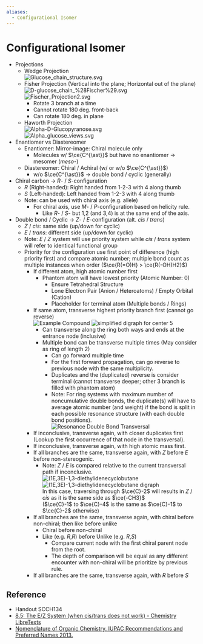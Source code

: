 ```yaml
---
aliases:
  - Configurational Isomer
---
```


# Configurational Isomer

- Projections
	- Wedge Projection  
	  ![Glucose\_chain\_structure.svg](https://upload.wikimedia.org/wikipedia/commons/0/06/Glucose_chain_structure.svg)
	- Fisher Projection (Vertical into the plane; Horizontal out of the plane)  
	  ![D-glucose\_chain\_%28Fischer%29.svg](https://upload.wikimedia.org/wikipedia/commons/d/d9/D-glucose_chain_%28Fischer%29.svg)  
	  ![Fischer\_Projection2.svg](https://upload.wikimedia.org/wikipedia/commons/8/81/Fischer_Projection2.svg)
		- Rotate 3 branch at a time
		- Cannot rotate 180 deg. front-back
		- Can rotate 180 deg. in plane
	- Haworth Projection  
	  ![Alpha-D-Glucopyranose.svg](https://upload.wikimedia.org/wikipedia/commons/c/c6/Alpha-D-Glucopyranose.svg)  
	  ![Alpha\_glucose\_views.svg](https://upload.wikimedia.org/wikipedia/commons/3/31/Alpha_glucose_views.svg)
- Enantiomer vs Diastereomer
	- Enantiomer: Mirror-image: Chiral molecule only
		- Molecules w/ $\ce{C^{\ast}}$ but have no enantiomer → mesomer (*meso*-)
	- Diastereomer: Chiral / Achiral (w/ or w/o $\ce{C^{\ast}}$)
		- w/o $\ce{C^{\ast}}$ → double bond / cyclic (generally)
- Chiral carbon → *R*- / *S*-configuration
	- *R* (Right-handed): Right handed from 1-2-3 with 4 along thumb
	- *S* (Left-handed): Left handed from 1-2-3 with 4 along thumb
	- Note: can be used with chiral axis (e.g. allele)
		- For chiral axis, use *M*- / *P*-configuration based on helicity rule.
			- Like *R*- / *S*- but 1,2 (and 3,4) is at the same end of the axis.
- Double bond / Cyclic → *Z*- / *E*-configuration (alt. *cis* / *trans*)
	- *Z* / *cis*: same side (up/down for cyclic)  
	- *E* / *trans*: different side (up/down for cyclic)
	- Note: *E* / *Z* system will use priority system while *cis* / *trans* system will refer to identical functional group
	- Priority for the configuration use first point of difference (high priority first) and compare atomic number; multiple bond count as multiple instances when order ($\ce{R(=O)H} > \ce{R(-OH)H2}$)
		- If different atom, high atomic number first
			- Phantom atom will have lowest priority (Atomic Number: 0)
				- Ensure Tetrahedral Structure
				- Lone Electron Pair (Anion / Heteroatoms) / Empty Orbital (Cation)
				- Placeholder for terminal atom (Multiple bonds / Rings)
		- If same atom, transverse highest priority branch first (cannot go reverse)  
		  ![Example Compound](https://iupac.qmul.ac.uk/BlueBook/P9gif/P92143a.gif) ![simplified digraph for center 5](https://iupac.qmul.ac.uk/BlueBook/P9gif/P92143b.gif)
			- Can transverse along the ring both ways and ends at the entrance node (inclusive)
			- Multiple bond can be transverse multiple times (May consider as ring of length 2)
				- Can go forward multiple time
				- For the first forward propagation, can go reverse to previous node with the same multiplicity.
				- Duplicates and the (duplicated) reverse is consider terminal (cannot transverse deeper; other 3 branch is filled with phantom atom)
				- Note: For ring systems with maximum number of noncumulative double bonds, the duplicate(s) will have to average atomic number (and weight) if the bond is split in each possible resonance structure (with each double bond positions).  
				  ![Resonance Double Bond Transversal](https://iupac.qmul.ac.uk/BlueBook/P9gif/P92144b.gif)
		- If inconclusive, transverse again, with closer duplicates first (Lookup the first occurrence of that node in the transversal).
		- If inconclusive, transverse again, with high atomic mass first.
		- If all branches are the same, transverse again, with *Z* before *E* before non-stereogenic.
			- Note: *Z* / *E* is compared relative to the current transversal path if inconclusive.  
			  ![(1E,3E)-1,3-diethylidenecyclobutane](https://iupac.qmul.ac.uk/BlueBook/P9gif/P92422a.gif) ![(1E,3E)-1,3-diethylidenecyclobutane digraph](https://iupac.qmul.ac.uk/BlueBook/P9gif/P92422b.gif)  
			  In this case, traversing through $\ce{C}-2$ will results in *Z* / *cis* as it is the same side as $\ce{-CH3}$  
			  ($\ce{C}-1$ to $\ce{C}-4$ is the same as $\ce{C}-1$ to $\ce{C}-2$ otherwise)
		- If all branches are the same, transverse again, with chiral before non-chiral; then like before unlike
			- Chiral before non-chiral
			- Like (e.g. *R*,*R*) before Unlike (e.g. *R*,*S*)
				- Compare current node with the first chiral parent node from the root.
				- The depth of comparison will be equal as any different encounter with non-chiral will be prioritize by previous rule.
		- If all branches are the same, transverse again, with *R* before *S*

## Reference

- Handout SCCH134
- [8.5: The E/Z System (when cis/trans does not work) - Chemistry LibreTexts](https://chem.libretexts.org/Bookshelves/Organic_Chemistry/Map%3A_Organic_Chemistry_(Wade)_Complete_and_Semesters_I_and_II/Map%3A_Organic_Chemistry_(Wade)/08%3A_Structure_and_Synthesis_of_Alkenes/8.05%3A_The_E_Z_System_(when_cis_trans_does_not_work))
- [Nomenclature of Organic Chemistry. IUPAC Recommendations and Preferred Names 2013.](https://doi.org/10.1039/9781849733069)

